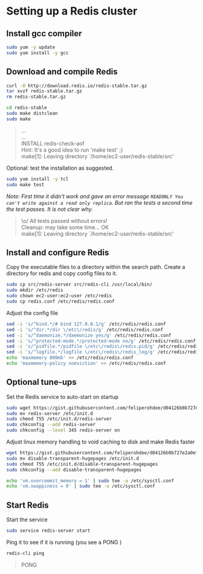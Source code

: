 Setting up a Redis cluster
========

Install gcc compiler
----
```bash
sudo yum -y update
sudo yum install -y gcc
```

Download and compile Redis
----
```bash
curl -O http://download.redis.io/redis-stable.tar.gz
tar xvzf redis-stable.tar.gz
rm redis-stable.tar.gz

cd redis-stable
sudo make distclean
sudo make
```
>...  
>...  
INSTALL redis-check-aof  
Hint: It's a good idea to run 'make test' ;)  
make[1]: Leaving directory `/home/ec2-user/redis-stable/src'

Optional: test the installation as suggested.
```bash
sudo yum install -y tcl
sudo make test
```
*Note: First time it didn't work and gave an error message `READONLY You can't write against a read only replica`.  But ran the tests a second time the test passes.  It is not clear why.*

>\o/ All tests passed without errors!  
Cleanup: may take some time... OK  
make[1]: Leaving directory `/home/ec2-user/redis-stable/src'


Install and configure Redis
----
Copy the executable files to a directory within the search path. Create a directory for redis and copy config files to it.
```bash
sudo cp src/redis-server src/redis-cli /usr/local/bin/
sudo mkdir /etc/redis
sudo chown ec2-user:ec2-user /etc/redis
sudo cp redis.conf /etc/redis/redis.conf
```

Adjust the config file
```bash
sed -i 's/^bind.*/# bind 127.0.0.1/g' /etc/redis/redis.conf
sed -i 's/^dir.*/dir \/etc\/redis/g' /etc/redis/redis.conf
sed -i 's/^daemonize.*/daemonize yes/g' /etc/redis/redis.conf
sed -i 's/^protected-mode.*/protected-mode no/g' /etc/redis/redis.conf
sed -i 's/^pidfile.*/pidfile \/etc\/redis\/redis.pid/g' /etc/redis/redis.conf
sed -i 's/^logfile.*/logfile \/etc\/redis\/redis_log/g' /etc/redis/redis.conf
echo 'maxmemory 800mb' >> /etc/redis/redis.conf
echo 'maxmemory-policy noeviction' >> /etc/redis/redis.conf
```

Optional tune-ups
----
Set the Redis service to auto-start on startup


```bash
sudo wget https://gist.githubusercontent.com/feliperohdee/d04126b0b727e2a0ef5eee04542794df/raw/4531d1809639fe00bef81985fe076f6a004471be/redis-server
sudo mv redis-server /etc/init.d
sudo chmod 755 /etc/init.d/redis-server
sudo chkconfig --add redis-server
sudo chkconfig --level 345 redis-server on
```

Adjust linux memory handling to void caching to disk and make Redis faster
```bash
wget https://gist.githubusercontent.com/feliperohdee/d04126b0b727e2a0ef5eee04542794df/raw/5c540f2165eb8beb3c62360507ed3dbe6ab71f38/disable-transparent-hugepages
sudo mv disable-transparent-hugepages /etc/init.d
sudo chmod 755 /etc/init.d/disable-transparent-hugepages
sudo chkconfig --add disable-transparent-hugepages

echo 'vm.overcommit_memory = 1' | sudo tee -a /etc/sysctl.conf
echo 'vm.swappiness = 0' | sudo tee -a /etc/sysctl.conf
```

Start Redis
---
Start the service
```bash
sudo service redis-server start
```

Ping it to see if it is running (you see a PONG )
```bash
redis-cli ping 
```
>PONG